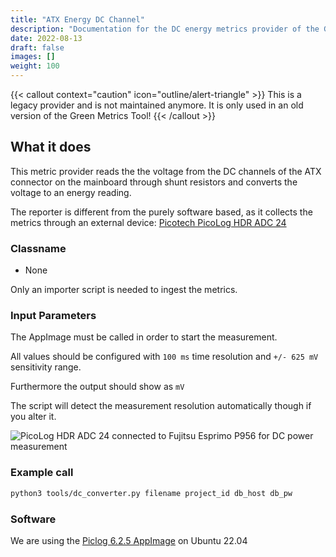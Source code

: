 ```yaml
---
title: "ATX Energy DC Channel"
description: "Documentation for the DC energy metrics provider of the Green Metrics Tool"
date: 2022-08-13
draft: false
images: []
weight: 100
---
```


{{< callout context="caution" icon="outline/alert-triangle" >}}
This is a legacy provider and is not maintained anymore. It is only used in an old version of the Green Metrics Tool!
{{< /callout >}}

## What it does

This metric provider reads the the voltage from the DC channels of the ATX connector
on the mainboard through shunt resistors and converts the voltage to an energy reading.

The reporter is different from the purely software based, as it collects the metrics
through an external device: [Picotech PicoLog HDR ADC 24](https://www.picotech.com/data-logger/adc-20-adc-24/precision-data-acquisition)

### Classname

- None

Only an importer script is needed to ingest the metrics.

### Input Parameters

The AppImage must be called in order to start the measurement.

All values should be configured with `100 ms` time resolution and `+/- 625 mV` sensitivity range.

Furthermore the output should show as `mV`

The script will detect the measurement resolution automatically though if you alter it.

<img src="/img/picolog_hdr_adc_24_fujitsu_esprimo_P956.webp" alt="PicoLog HDR ADC 24 connected to Fujitsu Esprimo P956 for DC power measurement">

### Example call

```bash
python3 tools/dc_converter.py filename project_id db_host db_pw
```

### Software

We are using the [Piclog 6.2.5 AppImage](https://www.picotech.com/download/software/picolog6/sr/picolog-6.2.5-x86_64.AppImage) on Ubuntu 22.04
